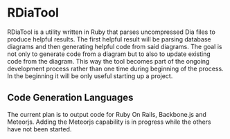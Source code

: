 RDiaTool
========

RDiaTool is a utility written in Ruby that parses uncompressed Dia  files to produce helpful results.  The first helpful result will be parsing database diagrams and then generating helpful code from said diagrams.  The goal is not only to generate code from a diagram but to also to update existing code from the diagram.  This way the tool becomes part of the ongoing development process rather than one time during beginning of the process.  In the beginning it will be only useful starting up a project.

## Code Generation Languages

The current plan is to output code for Ruby On Rails, Backbone.js and Meteorjs.  Adding the Meteorjs capability is in progress while the
others have not been started.
